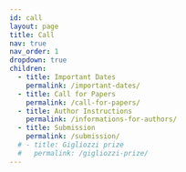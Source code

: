 ```yaml
---
id: call
layout: page
title: Call
nav: true
nav_order: 1
dropdown: true
children:
  - title: Important Dates
    permalink: /important-dates/
  - title: Call for Papers
    permalink: /call-for-papers/
  - title: Author Instructions
    permalink: /informations-for-authors/
  - title: Submission
    permalink: /submission/        
  # - title: Gigliozzi prize
  #   permalink: /gigliozzi-prize/    
---
```

